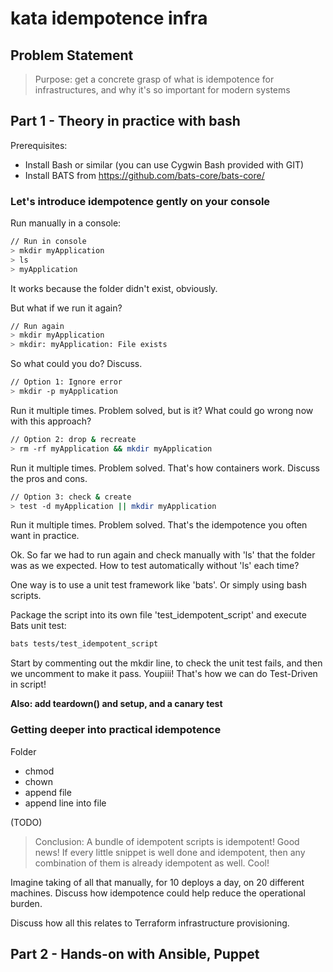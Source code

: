 # kata idempotence infra

## Problem Statement

> Purpose: get a concrete grasp of what is idempotence for infrastructures, and why it's so important for modern systems

## Part 1 - Theory in practice with bash

Prerequisites:

- Install Bash or similar (you can use Cygwin Bash provided with GIT)
- Install BATS from https://github.com/bats-core/bats-core/

### Let's introduce idempotence gently on your console

Run manually in a console:

```sh
// Run in console
> mkdir myApplication
> ls
> myApplication
```
It works because the folder didn't exist, obviously.

But what if we run it again?

```sh
// Run again
> mkdir myApplication
> mkdir: myApplication: File exists
```

So what could you do? Discuss.

```sh
// Option 1: Ignore error
> mkdir -p myApplication
```

Run it multiple times. Problem solved, but is it? What could go wrong now with this approach?

```sh
// Option 2: drop & recreate
> rm -rf myApplication && mkdir myApplication
```

Run it multiple times. Problem solved. That's how containers work. Discuss the pros and cons.

```sh
// Option 3: check & create
> test -d myApplication || mkdir myApplication
```

Run it multiple times. Problem solved. That's the idempotence you often want in practice.

Ok. So far we had to run again and check manually with 'ls' that the folder was as we expected. How to test automatically without 'ls' each time?

One way is to use a unit test framework like 'bats'. Or simply using bash scripts.


Package the script into its own file 'test_idempotent_script' and execute Bats unit test:

```sh
bats tests/test_idempotent_script
```

Start by commenting out the mkdir line, to check the unit test fails, and then we uncomment to make it pass. Youpiii! That's how we can do Test-Driven in script! 

**Also: add teardown() and setup, and a canary test**


### Getting deeper into practical idempotence

Folder
- chmod
- chown
- append file
- append line into file

(TODO)

> Conclusion: A bundle of idempotent scripts is idempotent! Good news! If every little snippet is well done and idempotent, then any combination of them is already idempotent as well. Cool!

Imagine taking of all that manually, for 10 deploys a day, on 20 different machines. Discuss how idempotence could help reduce the operational burden.

Discuss how all this relates to Terraform infrastructure provisioning.


## Part 2 - Hands-on with Ansible, Puppet
